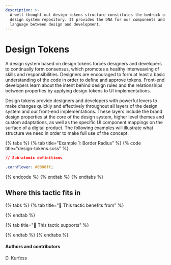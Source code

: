 ```yaml
---
description: >-
  A well thought-out design tokens structure constitutes the bedrock of a lean
  design system repository. It provides the DNA for our components and a shared
  language between design and development.
---
```


# Design Tokens

A design system based on design tokens forces designers and developers to continually form consensus, which promotes a healthy interweaving of skills and responsibilities. Designers are encouraged to form at least a basic understanding of the code in order to define and approve tokens. Front-end developers learn about the intent behind design rules and the relationships between properties by applying design tokens to UI implementations.

Design tokens provide designers and developers with powerful levers to make changes quickly and effectively throughout all layers of the design system and our front-end implementations. These layers include the brand design properties at the core of the design system, higher level themes and custom adaptations, as well as the specific UI component mappings on the surface of a digital product. The following examples will illustrate what structure we need in order to make full use of the concept.

{% tabs %}
{% tab title="Example 1: Border Radius" %}
{% code title="design-tokens.scss" %}
```css
// Sub-atomic definitions

.cornflower: #0000ff;
```
{% endcode %}
{% endtab %}
{% endtabs %}

## Where this tactic fits in

{% tabs %}
{% tab title="🙏  This tactic benefits from" %}

{% endtab %}

{% tab title="💪  This tactic supports" %}

{% endtab %}
{% endtabs %}

#### Authors and contributors

D. Kurfess

